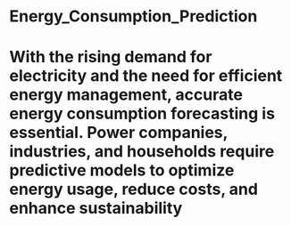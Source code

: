 # Energy_Consumption_Prediction
# With the rising demand for electricity and the need for efficient energy management, accurate energy consumption forecasting is essential. Power companies, industries, and households require predictive models to optimize energy usage, reduce costs, and enhance sustainability

